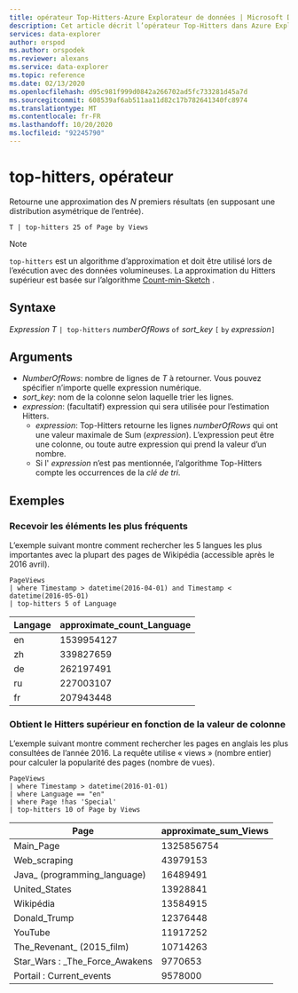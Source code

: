 ```yaml
---
title: opérateur Top-Hitters-Azure Explorateur de données | Microsoft Docs
description: Cet article décrit l’opérateur Top-Hitters dans Azure Explorateur de données.
services: data-explorer
author: orspod
ms.author: orspodek
ms.reviewer: alexans
ms.service: data-explorer
ms.topic: reference
ms.date: 02/13/2020
ms.openlocfilehash: d95c981f999d0842a266702ad5fc733281d45a7d
ms.sourcegitcommit: 608539af6ab511aa11d82c17b782641340fc8974
ms.translationtype: MT
ms.contentlocale: fr-FR
ms.lasthandoff: 10/20/2020
ms.locfileid: "92245790"
---
```

# <a name="top-hitters-operator"></a>top-hitters, opérateur

Retourne une approximation des *N* premiers résultats (en supposant une distribution asymétrique de l’entrée).

```kusto
T | top-hitters 25 of Page by Views 
```

> [!NOTE]
> `top-hitters` est un algorithme d’approximation et doit être utilisé lors de l’exécution avec des données volumineuses. La approximation du Hitters supérieur est basée sur l’algorithme [Count-min-Sketch](https://en.wikipedia.org/wiki/Count%E2%80%93min_sketch) .  

## <a name="syntax"></a>Syntaxe

*Expression T* `| top-hitters` *numberOfRows* `of` *sort_key* `[` `by` *expression*`]`

## <a name="arguments"></a>Arguments

* *NumberOfRows*: nombre de lignes de *T* à retourner. Vous pouvez spécifier n’importe quelle expression numérique.
* *sort_key*: nom de la colonne selon laquelle trier les lignes.
* *expression*: (facultatif) expression qui sera utilisée pour l’estimation Hitters. 
    * *expression*: Top-Hitters retourne les lignes *numberOfRows* qui ont une valeur maximale de Sum (*expression*). L’expression peut être une colonne, ou toute autre expression qui prend la valeur d’un nombre. 
    *  Si l' *expression* n’est pas mentionnée, l’algorithme Top-Hitters compte les occurrences de la *clé de tri*.  

## <a name="examples"></a>Exemples

### <a name="get-most-frequent-items"></a>Recevoir les éléments les plus fréquents 

L’exemple suivant montre comment rechercher les 5 langues les plus importantes avec la plupart des pages de Wikipédia (accessible après le 2016 avril). 

```kusto
PageViews
| where Timestamp > datetime(2016-04-01) and Timestamp < datetime(2016-05-01) 
| top-hitters 5 of Language 
```

|Langage|approximate_count_Language|
|---|---|
|en|1539954127|
|zh|339827659|
|de|262197491|
|ru|227003107|
|fr|207943448|

### <a name="get-top-hitters-based-on-column-value"></a>Obtient le Hitters supérieur en fonction de la valeur de colonne

L’exemple suivant montre comment rechercher les pages en anglais les plus consultées de l’année 2016. La requête utilise « views » (nombre entier) pour calculer la popularité des pages (nombre de vues). 

```kusto
PageViews
| where Timestamp > datetime(2016-01-01)
| where Language == "en"
| where Page !has 'Special'
| top-hitters 10 of Page by Views
```

|Page|approximate_sum_Views|
|---|---|
|Main_Page|1325856754|
|Web_scraping|43979153|
|Java_ (programming_language)|16489491|
|United_States|13928841|
|Wikipédia|13584915|
|Donald_Trump|12376448|
|YouTube|11917252|
|The_Revenant_ (2015_film)|10714263|
|Star_Wars : _The_Force_Awakens|9770653|
|Portail : Current_events|9578000|
